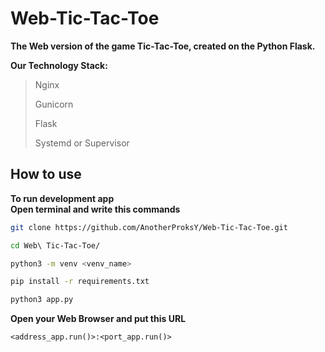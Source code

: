 # Web-Tic-Tac-Toe
**The Web version of the game Tic-Tac-Toe, created on the Python Flask.**<br />

**Our Technology Stack:**
>Nginx
>
>Gunicorn
>
>Flask
>
>Systemd or Supervisor
## How to use
**To run development app**<br />
**Open terminal and write this commands**

```bash
git clone https://github.com/AnotherProksY/Web-Tic-Tac-Toe.git
```

```bash
cd Web\ Tic-Tac-Toe/
```

```bash
python3 -m venv <venv_name>
```

```bash
pip install -r requirements.txt
```

```bash
python3 app.py
```

**Open your Web Browser and put this URL**

```<address_app.run()>:<port_app.run()>```
